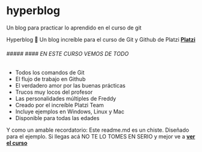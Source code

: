 # hyperblog
Un blog para practicar lo aprendido en el curso de git

Hyperblog 💚
Un blog increíble para el curso de Git y Github de Platzi [**Platzi**](https://platzi.com/ "Platzi")

	
###### ##### #### EN ESTE CURSO VEMOS DE TODO

- Todos los comandos de Git
- El flujo de trabajo en Github
- El verdadero amor por las buenas prácticas
- Trucos muy locos del profesor
- Las personalidades múltiples de Freddy
- Creado por el increíble Platzi Team
- Incluye ejemplos en Windows, Linux y Mac
- Disponible para todas las edades

Y como un amable recordatorio: Este readme.md es un chiste. Diseñado para el ejemplo. Si llegas acá NO TE LO TOMES EN SERIO y mejor ve a [**ver el curso**](https://platzi.com/clases/1557-git-github/ "ver el curso")
